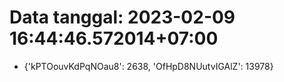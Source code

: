 # Data tanggal: 2023-02-09 16:44:46.572014+07:00

* {'kPTOouvKdPqNOau8': 2638, 'OfHpD8NUutvIGAlZ': 13978}
